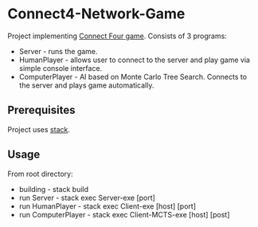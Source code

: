 # Connect4-Network-Game

Project implementing [Connect Four game](https://en.wikipedia.org/wiki/Connect_Four). Consists of 3 programs:

* Server - runs the game.
* HumanPlayer - allows user to connect to the server and play game via simple console interface.
* ComputerPlayer - AI based on Monte Carlo Tree Search. Connects to the server and plays game automatically.

## Prerequisites

Project uses [stack](haskellstack.org).

## Usage

From root directory:

* building - stack build
* run Server - stack exec Server-exe [port]  
* run HumanPlayer - stack exec Client-exe [host] [port]  
* run ComputerPlayer - stack exec Client-MCTS-exe [host] [post]  
